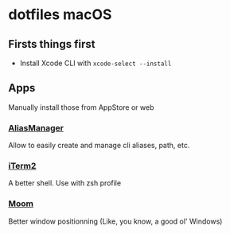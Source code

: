 # dotfiles macOS

## Firsts things first
* Install Xcode CLI with ```xcode-select --install```

## Apps
Manually install those from AppStore or web

### [AliasManager](https://aliasmanager.co/)
Allow to easily create and manage cli aliases, path, etc.

### [iTerm2](https://www.iterm2.com/)
A better shell. Use with zsh profile

### [Moom](https://manytricks.com/moom/)
Better window positionning (Like, you know, a good ol' Windows)

